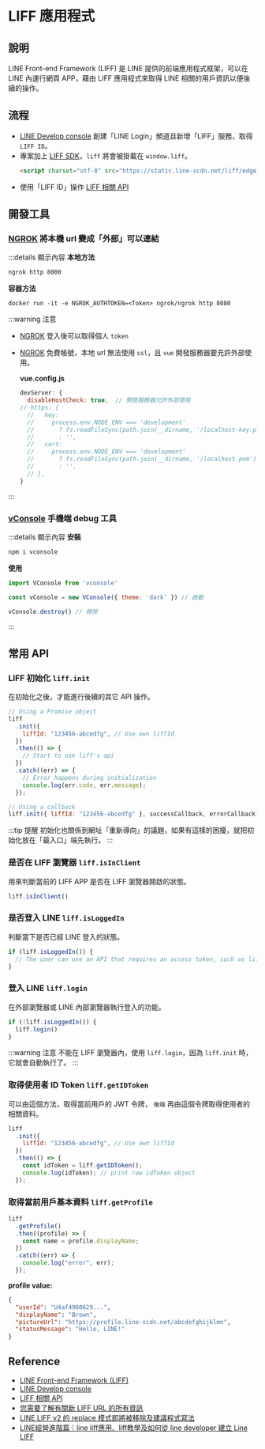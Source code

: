 # LIFF 應用程式

## 說明
LINE Front-end Framework (LIFF) 是 LINE 提供的前端應用程式框架，可以在 LINE 內運行網頁 APP，藉由 LIFF 應用程式來取得 LINE 相關的用戶資訊以便後續的操作。

## 流程
-  [LINE Develop console] 創建「LINE Login」頻道且新增「LIFF」服務，取得 `LIFF ID`。
-  專案加上 [LIFF SDK]，`liff` 將會被掛載在 `window.liff`。
    ```html
    <script charset="utf-8" src="https://static.line-scdn.net/liff/edge/2/sdk.js"></script>
    ```
- 使用「LIFF ID」操作 [LIFF 相關 API]

## 開發工具

### **[NGROK]** 將本機 url 變成「外部」可以連結

:::details 顯示內容
  **本地方法**
  ```bash
  ngrok http 8000
  ```
  **容器方法**
  ```docker
  docker run -it -e NGROK_AUTHTOKEN=<Token> ngrok/ngrok http 8080
  ```

  :::warning 注意
  - [NGROK] 登入後可以取得個人 `token`
  - [NGROK] 免費帳號，本地 url 無法使用 `ssl`，且 `vue` 開發服務器要充許外部使用。

    **vue.config.js**
    ```js {2}
    devServer: {
      disableHostCheck: true,  // 開發服務器允許外部使用
  	// https: {
      //   key:
      //     process.env.NODE_ENV === 'development'
      //       ? fs.readFileSync(path.join(__dirname, '/localhost-key.pem'))
      //       : '',
      //   cert:
      //     process.env.NODE_ENV === 'development'
      //       ? fs.readFileSync(path.join(__dirname, '/localhost.pem'))
      //       : '',
      // },
    }
    ```
:::
### **[vConsole]** 手機端 debug 工具

:::details 顯示內容
  **安裝**
  ```bash
  npm i vconsole
  ```

  **使用**
  ```js
  import VConsole from 'vconsole'

  const vConsole = new VConsole({ theme: 'dark' }) // 啟動

  vConsole.destroy() // 移除
  ```
:::
## 常用 API

### LIFF 初始化 `liff.init`
在初始化之後，才能進行後續的其它 API 操作。

```js
// Using a Promise object
liff
  .init({
    liffId: "123456-abcedfg", // Use own liffId
  })
  .then(() => {
    // Start to use liff's api
  })
  .catch((err) => {
    // Error happens during initialization
    console.log(err.code, err.message);
  });

// Using a callback
liff.init({ liffId: "123456-abcedfg" }, successCallback, errorCallback);
```

:::tip 提醒
初始化也關係到網址「重新導向」的議題，如果有這樣的困擾，就把初始化放在「最入口」端先執行。
:::

### 是否在 LIFF 瀏覽器 `liff.isInClient`
用來判斷當前的 LIFF APP 是否在 LIFF 瀏覽器開啟的狀態。

```js
liff.isInClient()
```

### 是否登入 LINE `liff.isLoggedIn`
判斷當下是否已經 LINE 登入的狀態。

```js
if (liff.isLoggedIn()) {
  // The user can use an API that requires an access token, such as liff.getProfile().
}
```

### 登入 LINE `liff.login`
在外部瀏覽器或 LINE 內部瀏覽器執行登入的功能。

```js
if (!liff.isLoggedIn()) {
  liff.login()
}
```

:::warning 注意
不能在 LIFF 瀏覽器內，使用 `liff.login`，因為 `liff.init` 時，它就會自動執行了。
:::

### 取得使用者 ID Token `liff.getIDToken`
可以由這個方法，取得當前用戶的 JWT 令牌， `後端` 再由這個令牌取得使用者的相關資料。

```js {6}
liff
  .init({
    liffId: "123456-abcedfg", // Use own liffId
  })
  .then(() => {
    const idToken = liff.getIDToken();
    console.log(idToken); // print raw idToken object
  });
```

### 取得當前用戶基本資料 `liff.getProfile`


```js
liff
  .getProfile()
  .then((profile) => {
    const name = profile.displayName;
  })
  .catch((err) => {
    console.log("error", err);
  });
```

**profile value:**
```json
{
  "userId": "U4af4980629...",
  "displayName": "Brown",
  "pictureUrl": "https://profile.line-scdn.net/abcdefghijklmn",
  "statusMessage": "Hello, LINE!"
}
```

## Reference
[NGROK]: https://ngrok.com/
[vConsole]: https://www.npmjs.com/package/vconsole/v/3.15.0
[LIFF 相關 API]: https://developers.line.biz/en/reference/liff/
[LIFF SDK]: https://developers.line.biz/en/docs/liff/versioning-policy/#:~:text=%23-,LIFF%20SDK%20(sdk.js)%20update%20policy,-Since%20the%20LIFF
[LINE Develop console]: https://developers.line.biz/console/
- [LINE Front-end Framework (LIFF)](https://developers.line.biz/en/docs/liff/overview/)
- [LINE Develop console]
- [LIFF 相關 API]
- [您需要了解有關新 LIFF URL 的所有資訊](https://engineering.linecorp.com/zh-hant/blog/new-liff-url-infomation/)
- [LINE LIFF v2 的 replace 模式即將被移除及建議程式寫法](https://taichunmin.idv.tw/blog/2021-01-19-line-liff-v2-replace-deprecated.html)
- [LINE經營進階篇｜line liff應用、liff教學及如何從 line developer 建立 Line LIFF](https://www.ezpretty.com.tw/blog/inner?id=43&title=LINE%E7%B6%93%E7%87%9F%E9%80%B2%E9%9A%8E%E7%AF%87%EF%BD%9Cline%20liff%E6%87%89%E7%94%A8%E3%80%81liff%E6%95%99%E5%AD%B8%E5%8F%8A%E5%A6%82%E4%BD%95%E5%BE%9E%20line%20developer%20%E5%BB%BA%E7%AB%8B%20Line%20LIFF)